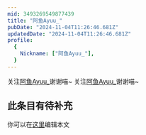 ```yaml
---
mid: 3493269549877439
title: "阿鱼Ayuu_"
pubDate: "2024-11-04T11:26:46.681Z"
updatedDate: "2024-11-04T11:26:46.681Z"
profile:
  {
    Nickname: ["阿鱼Ayuu_"],
  }
---
```


关注[阿鱼Ayuu_](https://space.bilibili.com/3493269549877439)谢谢喵~ 关注[阿鱼Ayuu_](https://space.bilibili.com/3493269549877439)谢谢喵~

## 此条目有待补充
你可以在[这里](https://github.com/Yuhanawa/VTuber.ICU-Content/edit/master/v/阿鱼Ayuu_/index.md)编辑本文
